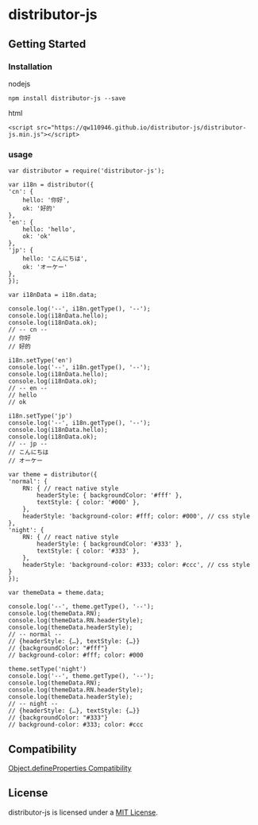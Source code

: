 # distributor-js
## Getting Started

### Installation

nodejs
```
npm install distributor-js --save
```
html
```
<script src="https://qw110946.github.io/distributor-js/distributor-js.min.js"></script>
```

### usage

    var distributor = require('distributor-js');

    var i18n = distributor({
    'cn': {
        hello: '你好',
        ok: '好的'
    },
    'en': {
        hello: 'hello',
        ok: 'ok'
    },
    'jp': {
        hello: 'こんにちは',
        ok: 'オーケー'
    },
    });

    var i18nData = i18n.data;

    console.log('--', i18n.getType(), '--');
    console.log(i18nData.hello);
    console.log(i18nData.ok);
    // -- cn --
    // 你好
    // 好的

    i18n.setType('en')
    console.log('--', i18n.getType(), '--');
    console.log(i18nData.hello);
    console.log(i18nData.ok);
    // -- en --
    // hello
    // ok

    i18n.setType('jp')
    console.log('--', i18n.getType(), '--');
    console.log(i18nData.hello);
    console.log(i18nData.ok);
    // -- jp --
    // こんにちは
    // オーケー

    var theme = distributor({
    'normal': {
        RN: { // react native style
            headerStyle: { backgroundColor: '#fff' }, 
            textStyle: { color: '#000' }, 
        },
        headerStyle: 'background-color: #fff; color: #000', // css style
    },
    'night': {
        RN: { // react native style
            headerStyle: { backgroundColor: '#333' }, 
            textStyle: { color: '#333' }, 
        },
        headerStyle: 'background-color: #333; color: #ccc', // css style
    }
    });

    var themeData = theme.data;

    console.log('--', theme.getType(), '--');
    console.log(themeData.RN);
    console.log(themeData.RN.headerStyle);
    console.log(themeData.headerStyle);
    // -- normal --
    // {headerStyle: {…}, textStyle: {…}}
    // {backgroundColor: "#fff"}
    // background-color: #fff; color: #000

    theme.setType('night')
    console.log('--', theme.getType(), '--');
    console.log(themeData.RN);
    console.log(themeData.RN.headerStyle);
    console.log(themeData.headerStyle);
    // -- night --
    // {headerStyle: {…}, textStyle: {…}}
    // {backgroundColor: "#333"}
    // background-color: #333; color: #ccc

## Compatibility
[Object.defineProperties Compatibility](https://developer.mozilla.org/en-US/docs/Web/JavaScript/Reference/Global_Objects/Object/defineProperties#Browser_compatibility)

## License

distributor-js is licensed under a [MIT  License](./LICENSE).
